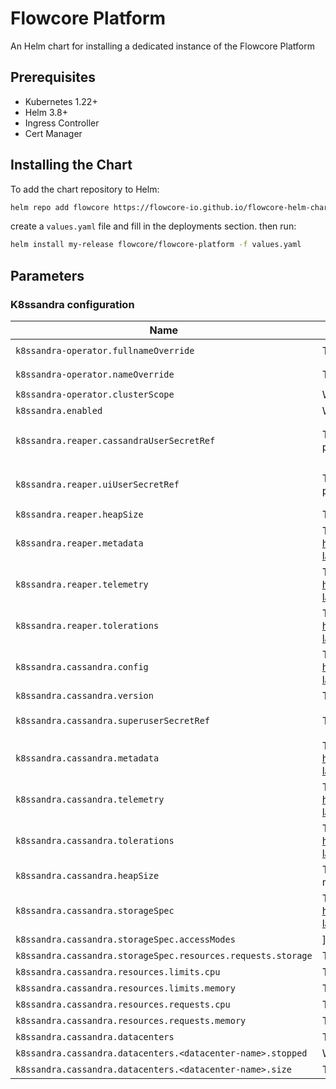 # Flowcore Platform

An Helm chart for installing a dedicated instance of the Flowcore Platform

## Prerequisites

- Kubernetes 1.22+
- Helm 3.8+
- Ingress Controller
- Cert Manager

## Installing the Chart

To add the chart repository to Helm:

```bash
helm repo add flowcore https://flowcore-io.github.io/flowcore-helm-charts/
```

create a `values.yaml` file and fill in the deployments section. then run:

```bash
helm install my-release flowcore/flowcore-platform -f values.yaml
```

## Parameters

### K8ssandra configuration

| Name                                                         | Description                                                                                                                                                                                     | Value                            |
| ------------------------------------------------------------ | ----------------------------------------------------------------------------------------------------------------------------------------------------------------------------------------------- | -------------------------------- |
| `k8ssandra-operator.fullnameOverride`                        | The full name of the k8ssandra-operator deployment                                                                                                                                              | `k8ssandra-operator`             |
| `k8ssandra-operator.nameOverride`                            | The name of the k8ssandra-operator deployment                                                                                                                                                   | `k8ssandra-operator`             |
| `k8ssandra-operator.clusterScope`                            | Whether to install the k8ssandra-operator in cluster scope                                                                                                                                      | `false`                          |
| `k8ssandra.enabled`                                          | Whether to install the k8ssandra cluster                                                                                                                                                        | `true`                           |
| `k8ssandra.reaper.cassandraUserSecretRef`                    | The secret containing the Reaper user credentials, has to contain username and password                                                                                                         | `platform-source-reaper-user`    |
| `k8ssandra.reaper.uiUserSecretRef`                           | The secret containing the Reaper UI user credentials, has to contain username and password                                                                                                      | `platform-source-reaper-ui-user` |
| `k8ssandra.reaper.heapSize`                                  | The heap size for the Reaper                                                                                                                                                                    | `2Gi`                            |
| `k8ssandra.reaper.metadata`                                  | The metadata for the Reaper instance. See https://docs.k8ssandra.io/reference/crd/k8ssandra-operator-crds-latest/#k8ssandraclusterspecreapermetadata                                            |                                  |
| `k8ssandra.reaper.telemetry`                                 | The telemetry for the Reaper instance. See https://docs.k8ssandra.io/reference/crd/k8ssandra-operator-crds-latest/#k8ssandraclusterspecreapertelemetry                                          |                                  |
| `k8ssandra.reaper.tolerations`                               | The tolerations for the Reaper instance. See https://docs.k8ssandra.io/reference/crd/k8ssandra-operator-crds-latest/#k8ssandraclusterspecreapertolerationsindex                                 |                                  |
| `k8ssandra.cassandra.config`                                 | The config for the Cassandra instance. See https://docs.k8ssandra.io/reference/crd/k8ssandra-operator-crds-latest/#k8ssandraclusterspeccassandraconfig                                          |                                  |
| `k8ssandra.cassandra.version`                                | The version of the Cassandra instance, supported versions are 3.xx, 4.xx, 5.xx                                                                                                                  | `5.0.2`                          |
| `k8ssandra.cassandra.superuserSecretRef`                     | The secret containing the superuser credentials, has to contain password                                                                                                                        | `platform-source-superuser`      |
| `k8ssandra.cassandra.metadata`                               | The metadata for the Cassandra instance. See https://docs.k8ssandra.io/reference/crd/k8ssandra-operator-crds-latest/#k8ssandraclusterspeccassandrametadata                                      |                                  |
| `k8ssandra.cassandra.telemetry`                              | The telemetry for the Cassandra instance. See https://docs.k8ssandra.io/reference/crd/k8ssandra-operator-crds-latest/#k8ssandraclusterspeccassandratelemetry                                    |                                  |
| `k8ssandra.cassandra.tolerations`                            | The tolerations for the Cassandra instance. See https://docs.k8ssandra.io/reference/crd/k8ssandra-operator-crds-latest/#k8ssandraclusterspeccassandratolerationsindex                           |                                  |
| `k8ssandra.cassandra.heapSize`                               | The heap size for the Cassandra instance, should be around 25% of request limits for memory                                                                                                     | `4Gi`                            |
| `k8ssandra.cassandra.storageSpec`                            | The storage spec for the Cassandra instance. See https://docs.k8ssandra.io/reference/crd/k8ssandra-operator-crds-latest/#k8ssandraclusterspeccassandrastorageconfigcassandradatavolumeclaimspec | `{}`                             |
| `k8ssandra.cassandra.storageSpec.accessModes`                | ] The access modes for the Cassandra instance                                                                                                                                                   | `""`                             |
| `k8ssandra.cassandra.storageSpec.resources.requests.storage` | The storage request for the Cassandra instance                                                                                                                                                  | `512Gi`                          |
| `k8ssandra.cassandra.resources.limits.cpu`                   | The CPU limit for the Cassandra instance                                                                                                                                                        | `8`                              |
| `k8ssandra.cassandra.resources.limits.memory`                | The memory limit for the Cassandra instance                                                                                                                                                     | `16Gi`                           |
| `k8ssandra.cassandra.resources.requests.cpu`                 | The CPU request for the Cassandra instance                                                                                                                                                      | `8`                              |
| `k8ssandra.cassandra.resources.requests.memory`              | The memory request for the Cassandra instance                                                                                                                                                   | `16Gi`                           |
| `k8ssandra.cassandra.datacenters`                            | The datacenters for the Cassandra instance.                                                                                                                                                     | `{}`                             |
| `k8ssandra.cassandra.datacenters.<datacenter-name>.stopped`  | Whether the datacenter is stopped or not                                                                                                                                                        | `false`                          |
| `k8ssandra.cassandra.datacenters.<datacenter-name>.size`     | The size of the datacenter                                                                                                                                                                      | `3`                              |
